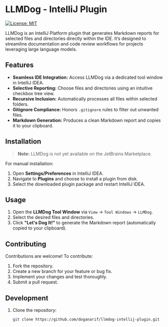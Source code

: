 # LLMDog - IntelliJ Plugin

[![License: MIT](https://img.shields.io/badge/License-MIT-yellow.svg)](https://opensource.org/licenses/MIT)

LLMDog is an IntelliJ Platform plugin that generates Markdown reports for selected files and directories directly within the IDE. It’s designed to streamline documentation and code review workflows for projects leveraging large language models.

## Features

- **Seamless IDE Integration:** Access LLMDog via a dedicated tool window in IntelliJ IDEA.
- **Selective Reporting:** Choose files and directories using an intuitive checkbox tree view.
- **Recursive Inclusion:** Automatically processes all files within selected folders.
- **Gitignore Compliance:** Honors `.gitignore` rules to filter out unwanted files.
- **Markdown Generation:** Produces a clean Markdown report and copies it to your clipboard.

## Installation

> **Note:** LLMDog is not yet available on the JetBrains Marketplace.

For manual installation:

1. Open **Settings/Preferences** in IntelliJ IDEA.
2. Navigate to **Plugins** and choose to install a plugin from disk.
3. Select the downloaded plugin package and restart IntelliJ IDEA.

## Usage

1. Open the **LLMDog Tool Window** via `View` → `Tool Windows` → `LLMDog`.
2. Select the desired files and directories.
3. Click **"Let's Dog It!"** to generate the Markdown report (automatically copied to your clipboard).

## Contributing

Contributions are welcome! To contribute:

1. Fork the repository.
2. Create a new branch for your feature or bug fix.
3. Implement your changes and test thoroughly.
4. Submit a pull request.

## Development

1. Clone the repository:
   ```bash
   git clone https://github.com/doganarif/llmdog-intellij-plugin.git